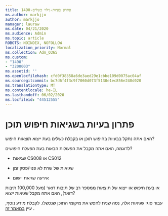 ```yaml
---
title: 1490-פתרון בעיות-גילוי כשלים
ms.author: markjjo
author: markjjo
manager: lauraw
ms.date: 04/21/2020
ms.audience: Admin
ms.topic: article
ROBOTS: NOINDEX, NOFOLLOW
localization_priority: Normal
ms.collection: Adm_O365
ms.custom:
- "1490"
- "3200003"
ms.assetid: ''
ms.openlocfilehash: cfd0f38358a6de3aed29e1cbbe109d0075ac04af
ms.sourcegitcommit: bc7d6f4f3c9f7060d073f5130e1ec856e248d020
ms.translationtype: MT
ms.contentlocale: he-IL
ms.lasthandoff: 06/02/2020
ms.locfileid: "44512555"
---
```

# <a name="troubleshoot-content-search-errors"></a>פתרון בעיות בשגיאות חיפוש תוכן

האם אתה נתקל בבעיות בחיפוש תוכן או בקבלת כשלים בעת ייצוא תוצאות חיפוש?

לדוגמה, האם אתה מקבל את הפעולות הבאות בעת הפעלת חיפושים?

- שגיאות CS008 או CS012

- שגיאות של שרת לא פנוי/פסק זמן

- אירעה שגיאת יישום

או בעת חיפוש או ייצוא של תוצאות ממספר רב של תיבות דואר (מעל 100,000 תיבות דואר), האם אתה מקבל שגיאות ייצוא?

עבור סוגי שגיאות אלה, נסה שנית לחפש את מיקומי התוכן שנכשלו. לקבלת מידע נוסף, עיין [במאמר זה](https://docs.microsoft.com/microsoft-365/compliance/retry-failed-content-search) .
